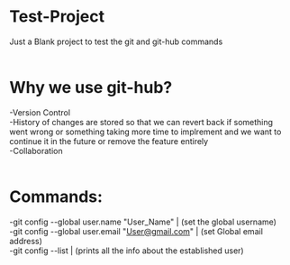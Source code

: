 # Test-Project
Just a Blank project to test the git and git-hub commands
<br><br>
# Why we use git-hub?
-Version Control <br>
-History of changes are stored so that we can revert back if something went wrong or something taking more time to implrement and we want to continue it in the future or remove the feature entirely<br>
-Collaboration
<br><br>
# Commands:
-git config --global user.name "User_Name" | (set the global username)
<br>-git config --global user.email "User@gmail.com"  | (set Global email address)
<br>-git config --list | (prints all the info about the established user)

